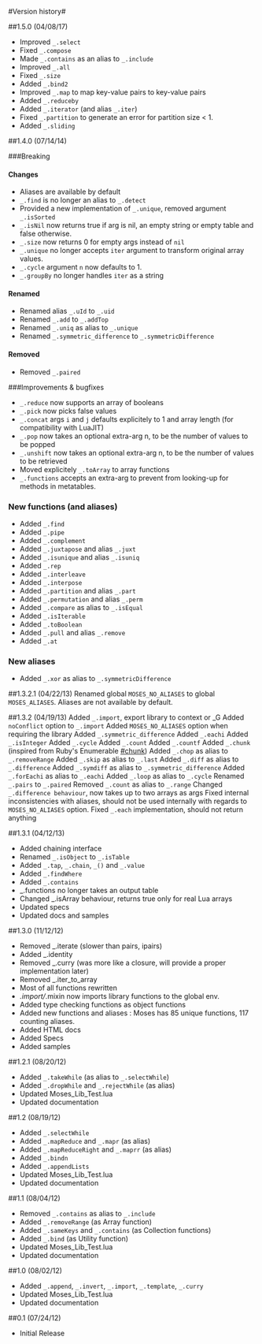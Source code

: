#Version history#

##1.5.0 (04/08/17)

* Improved `_.select`
* Fixed `_.compose`
* Made `_.contains` as an alias to `_.include`
* Improved `_.all`
* Fixed `_.size`
* Added `_.bind2`
* Improved `_.map` to map key-value pairs to key-value pairs
* Added `_.reduceby`
* Added `_.iterator` (and alias `_.iter`)
* Fixed `_.partition` to generate an error for partition size < 1.
* Added `_.sliding`

##1.4.0 (07/14/14)

###Breaking
#### Changes
* Aliases are available by default
* `_.find` is no longer an alias to `_.detect`
* Provided a new implementation of `_.unique`, removed argument `_.isSorted`
* `_.isNil` now returns true if arg is nil, an empty string or empty table and false otherwise.
* `_.size` now returns 0 for empty args instead of `nil`
* `_.unique` no longer accepts `iter` argument to transform original array values.
* `_.cycle` argument `n` now defaults to 1.
* `_.groupBy` no longer handles `iter` as a string

#### Renamed
* Renamed alias `_.uId` to `_.uid`
* Renamed `_.add` to `_.addTop`
* Renamed `_.uniq` as alias to `_.unique`
* Renamed `_.symmetric_difference` to `_.symmetricDifference`

#### Removed
* Removed `_.paired`

###Improvements & bugfixes
* `_.reduce` now supports an array of booleans
* `_.pick` now picks false values
* `_.concat` args `i` and `j` defaults explicitely to 1 and array length (for compatibility with LuaJIT)
* `_.pop` now takes an optional extra-arg n, to be the number of values to be popped
* `_.unshift` now takes an optional extra-arg n, to be the number of values to be retrieved
* Moved explicitely `_.toArray` to array functions
* `_.functions` accepts an extra-arg to prevent from looking-up for methods in metatables.

### New functions (and aliases)
* Added `_.find`
* Added `_.pipe`
* Added `_.complement`
* Added `_.juxtapose` and alias `_.juxt`
* Added `_.isunique` and alias `_.isuniq`
* Added `_.rep`
* Added `_.interleave`
* Added `_.interpose`
* Added `_.partition` and alias `_.part`
* Added `_.permutation` and alias `_.perm`
* Added `_.compare` as alias to `_.isEqual`
* Added `_.isIterable`
* Added `_.toBoolean`
* Added `_.pull` and alias `_.remove`
* Added `_.at`

### New aliases
* Added `_.xor` as alias to `_.symmetricDifference`

##1.3.2.1 (04/22/13)
Renamed global `MOSES_NO_ALIASES` to global `MOSES_ALIASES`. Aliases are not available by default.

##1.3.2 (04/19/13)
Added `_.import`, export library to context or _G
Added `noConflict` option to `_.import`
Added `MOSES_NO_ALIASES` option when requiring the library
Added `_.symmetric_difference`
Added `_.eachi`
Added  `_.isInteger`
Added `_.cycle`
Added `_.count`
Added `_.countf`
Added `_.chunk` (inspired from Ruby's Enumerable [#chunk](http://ruby-doc.org/core-2.0/Enumerable.html#method-i-chunk))
Added  `_.chop` as alias to `_.removeRange`
Added  `_.skip` as alias to `_.last`
Added  `_.diff` as alias to `_.difference`
Added  `_.symdiff` as alias to `_.symmetric_difference`
Added `_.forEachi` as alias to `_.eachi`
Added `_.loop` as alias to `_.cycle`
Renamed `_.pairs` to `_.paired`
Removed `_.count` as alias to `_.range`
Changed `_.difference behaviour`, now takes up to two arrays as args
Fixed internal inconsistencies with aliases, should not be used internally with regards to `MOSES_NO_ALIASES` option.
Fixed `_.each` implementation, should not return anything

##1.3.1 (04/12/13)
* Added chaining interface
* Renamed `_.isObject` to `_.isTable`
* Added `_.tap`, `_.chain`, `_()` and `_.value`
* Added `_.findWhere`
* Added `_.contains`
* _.functions no longer takes an output table
* Changed _.isArray behaviour, returns true only for real Lua arrays
* Updated specs
* Updated docs and samples

##1.3.0 (11/12/12)
* Removed _.iterate (slower than pairs, ipairs)
* Added _.identity
* Removed _.curry (was more like a closure, will provide a proper implementation later)
* Removed _.iter_to_array
* Most of all functions rewritten
* _.import/_.mixin now imports library functions to the global env.
* Added type checking functions as object functions
* Added new functions and aliases : Moses has 85 unique functions, 117 counting aliases.
* Added HTML docs
* Added Specs
* Added samples

##1.2.1 (08/20/12)
* Added `_.takeWhile` (as alias to `_.selectWhile`)
* Added `_.dropWhile` and `_.rejectWhile` (as alias)
* Updated Moses_Lib_Test.lua
* Updated documentation

##1.2 (08/19/12)
* Added `_.selectWhile`
* Added `_.mapReduce` and `_.mapr` (as alias)
* Added `_.mapReduceRight` and `_.maprr` (as alias)
* Added `_.bindn`
* Added `_.appendLists`
* Updated Moses_Lib_Test.lua
* Updated documentation

##1.1 (08/04/12)
* Removed `_.contains` as alias to `_.include`
* Added `_.removeRange` (as Array function)
* Added `_.sameKeys` and `_.contains` (as Collection functions)
* Added `_.bind` (as Utility function)
* Updated Moses_Lib_Test.lua
* Updated documentation

##1.0 (08/02/12)
* Added `_.append`, `_.invert`, `_.import`, `_.template`, `_.curry`
* Updated Moses_Lib_Test.lua
* Updated documentation

##0.1 (07/24/12)
* Initial Release
